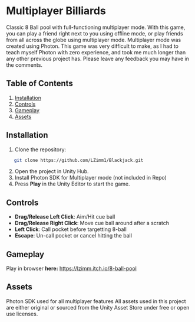 # Multiplayer Billiards

Classic 8 Ball pool with full-functioning multiplayer mode. With this game, you can play a friend right next to you using offline mode, or play friends from all across the globe using multiplayer mode. Multiplayer mode was created using Photon. This game was very difficult to make, as I had to teach myself Photon with zero experience, and took me much longer than any other previous project has. Please leave any feedback you may have in the comments.

## Table of Contents

1. [Installation](#installation)
2. [Controls](#controls)
3. [Gameplay](#gameplay)
4. [Assets](#assets)

## Installation

1. Clone the repository:
```bash
   git clone https://github.com/LZimm1/Blackjack.git
```
2. Open the project in Unity Hub.
3. Install Photon SDK for Multiplayer mode (not included in Repo)
4. Press **Play** in the Unity Editor to start the game.

## Controls

- **Drag/Release Left Click**: Aim/Hit cue ball
- **Drag/Release Right Click**: Move cue ball around after a scratch
- **Left Click**: Call pocket before targetting 8-ball
- **Escape**: Un-call pocket or cancel hitting the ball

## Gameplay

Play in browser **here:** https://lzimm.itch.io/8-ball-pool

## Assets

Photon SDK used for all multiplayer features
All assets used in this project are either original or sourced from the Unity Asset Store under free or open use licenses.


